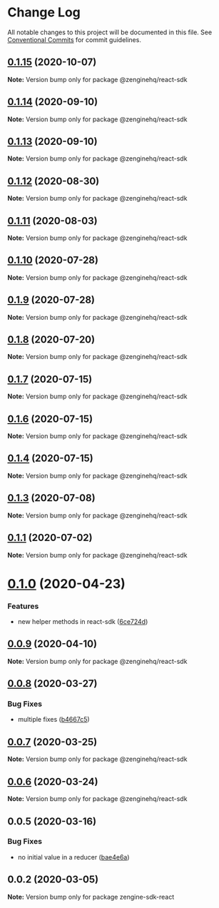 # Change Log

All notable changes to this project will be documented in this file.
See [Conventional Commits](https://conventionalcommits.org) for commit guidelines.

## [0.1.15](https://github.com/ZengineHQ/zengine-sdk/compare/@zenginehq/react-sdk@0.1.14...@zenginehq/react-sdk@0.1.15) (2020-10-07)

**Note:** Version bump only for package @zenginehq/react-sdk





## [0.1.14](https://github.com/ZengineHQ/zengine-sdk/compare/@zenginehq/react-sdk@0.1.13...@zenginehq/react-sdk@0.1.14) (2020-09-10)

**Note:** Version bump only for package @zenginehq/react-sdk





## [0.1.13](https://github.com/ZengineHQ/zengine-sdk/compare/@zenginehq/react-sdk@0.1.12...@zenginehq/react-sdk@0.1.13) (2020-09-10)

**Note:** Version bump only for package @zenginehq/react-sdk





## [0.1.12](https://github.com/ZengineHQ/zengine-sdk/compare/@zenginehq/react-sdk@0.1.11...@zenginehq/react-sdk@0.1.12) (2020-08-30)

**Note:** Version bump only for package @zenginehq/react-sdk





## [0.1.11](https://github.com/ZengineHQ/zengine-sdk/compare/@zenginehq/react-sdk@0.1.10...@zenginehq/react-sdk@0.1.11) (2020-08-03)

**Note:** Version bump only for package @zenginehq/react-sdk





## [0.1.10](https://github.com/ZengineHQ/zengine-sdk/compare/@zenginehq/react-sdk@0.1.9...@zenginehq/react-sdk@0.1.10) (2020-07-28)

**Note:** Version bump only for package @zenginehq/react-sdk





## [0.1.9](https://github.com/ZengineHQ/zengine-sdk/compare/@zenginehq/react-sdk@0.1.8...@zenginehq/react-sdk@0.1.9) (2020-07-28)

**Note:** Version bump only for package @zenginehq/react-sdk





## [0.1.8](https://github.com/ZengineHQ/zengine-sdk/compare/@zenginehq/react-sdk@0.1.7...@zenginehq/react-sdk@0.1.8) (2020-07-20)

**Note:** Version bump only for package @zenginehq/react-sdk





## [0.1.7](https://github.com/ZengineHQ/zengine-sdk/compare/@zenginehq/react-sdk@0.1.6...@zenginehq/react-sdk@0.1.7) (2020-07-15)

**Note:** Version bump only for package @zenginehq/react-sdk





## [0.1.6](https://github.com/ZengineHQ/zengine-sdk/compare/@zenginehq/react-sdk@0.1.3...@zenginehq/react-sdk@0.1.6) (2020-07-15)

**Note:** Version bump only for package @zenginehq/react-sdk





## [0.1.4](https://github.com/ZengineHQ/zengine-sdk/compare/@zenginehq/react-sdk@0.1.3...@zenginehq/react-sdk@0.1.4) (2020-07-15)

**Note:** Version bump only for package @zenginehq/react-sdk





## [0.1.3](https://github.com/ZengineHQ/zengine-sdk/compare/@zenginehq/react-sdk@0.1.1...@zenginehq/react-sdk@0.1.3) (2020-07-08)

**Note:** Version bump only for package @zenginehq/react-sdk





## [0.1.1](https://github.com/ZengineHQ/zengine-sdk/compare/@zenginehq/react-sdk@0.1.0...@zenginehq/react-sdk@0.1.1) (2020-07-02)

**Note:** Version bump only for package @zenginehq/react-sdk





# [0.1.0](https://github.com/ZengineHQ/zengine-sdk/compare/@zenginehq/react-sdk@0.0.9...@zenginehq/react-sdk@0.1.0) (2020-04-23)


### Features

* new helper methods in react-sdk ([6ce724d](https://github.com/ZengineHQ/zengine-sdk/commit/6ce724d16f760601e76f12ec69568553bdf51882))





## [0.0.9](https://github.com/ZengineHQ/zengine-sdk/compare/@zenginehq/react-sdk@0.0.8...@zenginehq/react-sdk@0.0.9) (2020-04-10)

**Note:** Version bump only for package @zenginehq/react-sdk





## [0.0.8](https://github.com/ZengineHQ/zengine-sdk/compare/@zenginehq/react-sdk@0.0.7...@zenginehq/react-sdk@0.0.8) (2020-03-27)


### Bug Fixes

* multiple fixes ([b4667c5](https://github.com/ZengineHQ/zengine-sdk/commit/b4667c5e6def4abd57a7f46111d493a087f7d574))





## [0.0.7](https://github.com/ZengineHQ/zengine-sdk/compare/@zenginehq/react-sdk@0.0.6...@zenginehq/react-sdk@0.0.7) (2020-03-25)

**Note:** Version bump only for package @zenginehq/react-sdk





## [0.0.6](https://github.com/ZengineHQ/zengine-sdk/compare/@zenginehq/react-sdk@0.0.5...@zenginehq/react-sdk@0.0.6) (2020-03-24)

**Note:** Version bump only for package @zenginehq/react-sdk





## 0.0.5 (2020-03-16)


### Bug Fixes

* no initial value in a reducer ([bae4e6a](https://github.com/ZengineHQ/zengine-sdk/commit/bae4e6a80a3e7c0cc4b26ff44c4bb0cb31014e43))





## 0.0.2 (2020-03-05)

**Note:** Version bump only for package zengine-sdk-react
